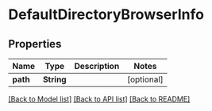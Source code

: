 # DefaultDirectoryBrowserInfo

## Properties
Name | Type | Description | Notes
------------ | ------------- | ------------- | -------------
**path** | **String** |  | [optional] 

[[Back to Model list]](../README.md#documentation-for-models) [[Back to API list]](../README.md#documentation-for-api-endpoints) [[Back to README]](../README.md)


